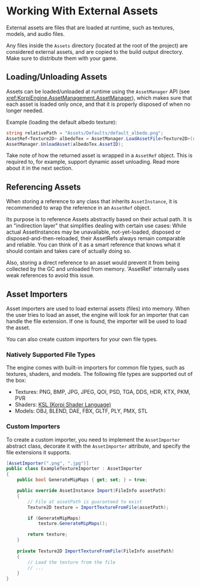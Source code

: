 
# Working With External Assets

External assets are files that are loaded at runtime, such as textures, models, and audio files.

Any files inside the `Assets` directory (located at the root of the project) are considered external assets, and are copied to the build output directory. Make sure to distribute them with your game.

## Loading/Unloading Assets

Assets can be loaded/unloaded at runtime using the `AssetManager` API (see <xref:KorpiEngine.AssetManagement.AssetManager>), which makes sure that each asset is loaded only once, and that it is properly disposed of when no longer needed.

Example (loading the default albedo texture):
```csharp
string relativePath = "Assets/Defaults/default_albedo.png";
AssetRef<Texture2D> albedoTex = AssetManager.LoadAssetFile<Texture2D>(relativePath);
AssetManager.UnloadAsset(albedoTex.AssetID);
```

Take note of how the returned asset is wrapped in a `AssetRef` object. This is required to, for example, support dynamic asset unloading. Read more about it in the next section.

## Referencing Assets

When storing a reference to any class that inherits `AssetInstance`, it is recommended to wrap the reference in an `AssetRef` object.

Its purpose is to reference Assets abstractly based on their actual path. It is an "indirection layer" that simplifies dealing with certain use cases: While actual AssetInstances may be unavailable, not-yet-loaded, disposed or disposed-and-then-reloaded, their AssetRefs always remain comparable and reliable. You can think of it as a smart reference that knows what it should contain and takes care of actually doing so.

Also, storing a direct reference to an asset would prevent it from being collected by the GC and unloaded from memory. 'AssetRef' internally uses weak references to avoid this issue.

## Asset Importers

Asset importers are used to load external assets (files) into memory.
When the user tries to load an asset, the engine will look for an importer that can handle the file extension. If one is found, the importer will be used to load the asset.

 You can also create custom importers for your own file types.

### Natively Supported File Types

The engine comes with built-in importers for common file types, such as textures, shaders, and models.
The following file types are supported out of the box:
- Textures: PNG, BMP, JPG, JPEG, QOI, PSD, TGA, DDS, HDR, KTX, PKM, PVR
- Shaders: [KSL (Korpi Shader Language)](shaders.md)
- Models: OBJ, BLEND, DAE, FBX, GLTF, PLY, PMX, STL

### Custom Importers

To create a custom importer, you need to implement the `AssetImporter` abstract class,
decorate it with the `AssetImporter` attribute, and specify the file extensions it supports.
```csharp
[AssetImporter(".png", ".jpg")]
public class ExampleTextureImporter : AssetImporter
{
    public bool GenerateMipMaps { get; set; } = true;

    public override AssetInstance Import(FileInfo assetPath)
    {
        // File at assetPath is guaranteed to exist
        Texture2D texture = ImportTextureFromFile(assetPath);

        if (GenerateMipMaps)
            texture.GenerateMipMaps();

        return texture;
    }
    
    private Texture2D ImportTextureFromFile(FileInfo assetPath)
    {
        // Load the texture from the file
        // ...
    }
}
```